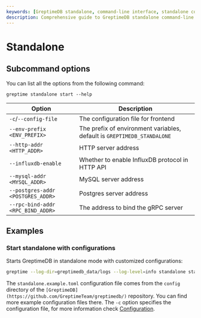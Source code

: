```yaml
---
keywords: [GreptimeDB standalone, command-line interface, standalone configuration, standalone startup, standalone options, standalone examples]
description: Comprehensive guide to GreptimeDB standalone command-line interface, including configuration options, startup commands, and practical examples for deploying standalone instances.
---
```


# Standalone

## Subcommand options

You can list all the options from the following command:


```
greptime standalone start --help
```
| Option                            | Description                                                             |
| --------------------------------- | ----------------------------------------------------------------------- |
| `-c`/`--config-file`              | The configuration file for frontend                                     |
| `--env-prefix <ENV_PREFIX>`       | The prefix of environment variables, default is `GREPTIMEDB_STANDALONE` |
| `--http-addr <HTTP_ADDR>`         | HTTP server address                                                     |
| `--influxdb-enable`               | Whether to enable InfluxDB protocol in HTTP API                         |
| `--mysql-addr <MYSQL_ADDR>`       | MySQL server address                                                    |
| `--postgres-addr <POSTGRES_ADDR>` | Postgres server address                                                 |
| `--rpc-bind-addr <RPC_BIND_ADDR>` | The address to bind the gRPC server                                     |

## Examples

### Start standalone with configurations

Starts GreptimeDB in standalone mode with customized configurations:

```sh
greptime --log-dir=greptimedb_data/logs --log-level=info standalone start -c config/standalone.example.toml
```

The `standalone.example.toml` configuration file comes from the `config` directory of the `[GreptimeDB](https://github.com/GreptimeTeam/greptimedb/)` repository. You can find more example configuration files there. The `-c` option specifies the configuration file, for more information check [Configuration](/user-guide/deployments-administration/configuration.md).
